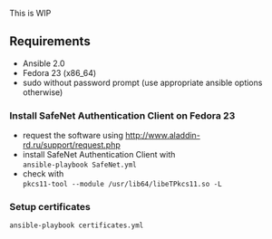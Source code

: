 This is WIP  

## Requirements
- Ansible 2.0
- Fedora 23 (x86_64)
- sudo without password prompt (use appropriate ansible options otherwise)

### Install SafeNet Authentication Client on Fedora 23
- request the software using http://www.aladdin-rd.ru/support/request.php
- install SafeNet Authentication Client with  
  `ansible-playbook SafeNet.yml` 
- check with  
  `pkcs11-tool --module /usr/lib64/libeTPkcs11.so -L`

### Setup certificates
`ansible-playbook certificates.yml`
